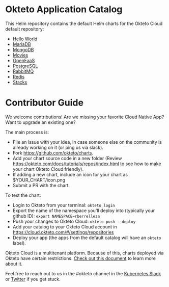 # Okteto Application Catalog

This Helm repository contains the default Helm charts for the Okteto Cloud default repository:

- [Hello World](hello-world/README.md)
- [MariaDB](mariadb/README.md)
- [MongoDB](mongodb/README.md)
- [Movies](movies/README.md)
- [OpenFaaS](openfaas/README.md)
- [PostgreSQL](postgresql/README.md)
- [RabbitMQ](rabbitmq/README.md)
- [Redis](redis/README.md)
- [Stacks](stacks/README.md)

# Contributor Guide

We welcome contributions! Are we missing your favorite Cloud Native App? Want to upgrade an existing one?


The main process is:
- File an issue with your idea, in case someone else on the community is already working on it (or ping us via slack).
- Fork https://github.com/okteto/charts.
- Add your chart source code in a new folder (Review https://okteto.com/docs/tutorials/repos/index.html to see how to make your chart Okteto Cloud friendly). 
- If adding a new chart, include an icon for your chart as $YOUR_CHART/icon.png
- Submit a PR with the chart. 

To test the chart:
- Login to Okteto from your terminal:  `okteto login`
- Export the name of the namespace you'll deploy into (typically your github ID): `export NAMESPACE=rberrelleza`
- Push your changes to Okteto Cloud: `okteto push --deploy`
- Add your catalog to your Okteto Cloud account in https://cloud.okteto.com/#/settings/repositories
- Deploy your app (the apps from the default catalog will have an `okteto` label).

Okteto Cloud is a multitenant platform. Because of this, charts deployed via Okteto have certain restrictions. [Check out this document](https://okteto.com/docs/cloud/multitenancy) to learn more about it.

Feel free to reach out to us in the #okteto channel in the [Kubernetes Slack](https://slack.k8s.io/) or [Twitter](https://twitter.com/oktetohq) if you get stuck.
